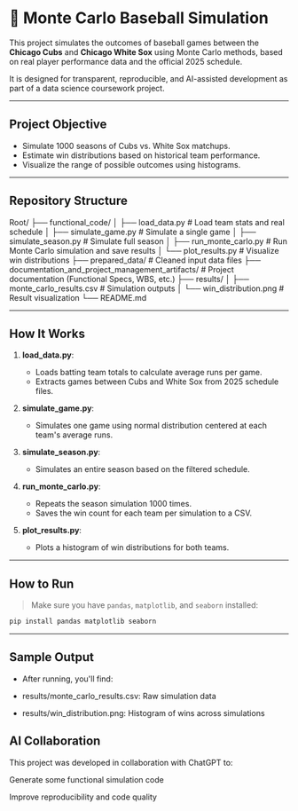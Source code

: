 # 🧢 Monte Carlo Baseball Simulation

This project simulates the outcomes of baseball games between the **Chicago Cubs** and **Chicago White Sox** using Monte Carlo methods, based on real player performance data and the official 2025 schedule.

It is designed for transparent, reproducible, and AI-assisted development as part of a data science coursework project.

---

##  Project Objective

- Simulate 1000 seasons of Cubs vs. White Sox matchups.
- Estimate win distributions based on historical team performance.
- Visualize the range of possible outcomes using histograms.

---

##  Repository Structure

Root/
├── functional_code/
│ ├── load_data.py # Load team stats and real schedule
│ ├── simulate_game.py # Simulate a single game
│ ├── simulate_season.py # Simulate full season
│ ├── run_monte_carlo.py # Run Monte Carlo simulation and save results
│ └── plot_results.py # Visualize win distributions
├── prepared_data/ # Cleaned input data files
├── documentation_and_project_management_artifacts/ # Project documentation (Functional Specs, WBS, etc.)
├── results/
│ ├── monte_carlo_results.csv # Simulation outputs
│ └── win_distribution.png # Result visualization
└── README.md

---

##  How It Works

1. **load_data.py**:
   - Loads batting team totals to calculate average runs per game.
   - Extracts games between Cubs and White Sox from 2025 schedule files.

2. **simulate_game.py**:
   - Simulates one game using normal distribution centered at each team's average runs.

3. **simulate_season.py**:
   - Simulates an entire season based on the filtered schedule.

4. **run_monte_carlo.py**:
   - Repeats the season simulation 1000 times.
   - Saves the win count for each team per simulation to a CSV.

5. **plot_results.py**:
   - Plots a histogram of win distributions for both teams.

---

##  How to Run

> Make sure you have `pandas`, `matplotlib`, and `seaborn` installed:
```bash
pip install pandas matplotlib seaborn
```
---

## Sample Output

- After running, you'll find:

- results/monte_carlo_results.csv: Raw simulation data

- results/win_distribution.png: Histogram of wins across simulations

## AI Collaboration
This project was developed in collaboration with ChatGPT to:

Generate some functional simulation code

Improve reproducibility and code quality

